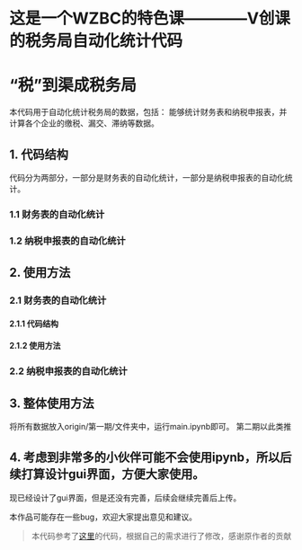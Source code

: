 # 这是一个WZBC的特色课————V创课的税务局自动化统计代码
# “税”到渠成税务局
本代码用于自动化统计税务局的数据，包括：
能够统计财务表和纳税申报表，并计算各个企业的缴税、漏交、滞纳等数据。

## 1. 代码结构
代码分为两部分，一部分是财务表的自动化统计，一部分是纳税申报表的自动化统计。
### 1.1 财务表的自动化统计

### 1.2 纳税申报表的自动化统计

## 2. 使用方法
### 2.1 财务表的自动化统计
#### 2.1.1 代码结构
#### 2.1.2 使用方法
### 2.2 纳税申报表的自动化统计

## 3. 整体使用方法
将所有数据放入origin/第一期/文件夹中，运行main.ipynb即可。
第二期以此类推

## 4. 考虑到非常多的小伙伴可能不会使用ipynb，所以后续打算设计gui界面，方便大家使用。

现已经设计了gui界面，但是还没有完善，后续会继续完善后上传。

本作品可能存在一些bug，欢迎大家提出意见和建议。





> 本代码参考了[这里](https://github.com/Strikealpaca/V_Tax)的代码，根据自己的需求进行了修改，感谢原作者的贡献